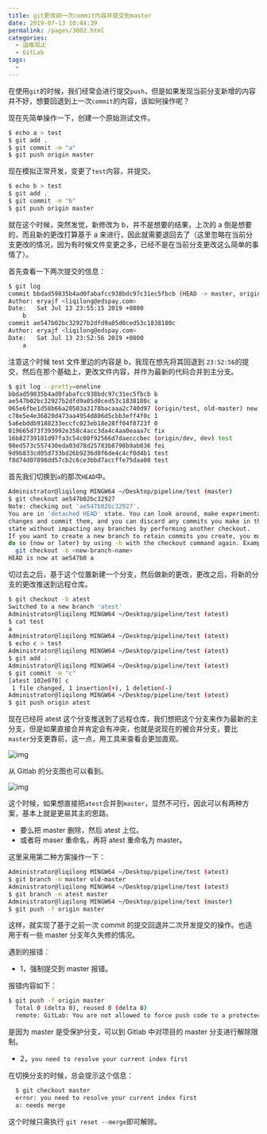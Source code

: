 ```yaml
---
title: git更改前一次commit内容并提交到master
date: 2019-07-13 10:44:39
permalink: /pages/3002.html
categories:
  - 运维观止
  - GitLab
tags:
  - 
---
```


在使用`git`的时候，我们经常会进行提交`push`，但是如果发现当前分支新增的内容并不好，想要回退到上一次`commit`的内容，该如何操作呢？



现在先简单操作一下，创建一个原始测试文件。



```sh
$ echo a > test
$ git add .
$ git commit -m "a"
$ git push origin master
```



现在模拟正常开发，变更了`test`内容，并提交。



```sh
$ echo b > test
$ git add .
$ git commit -m "b"
$ git push origin master
```



就在这个时候，突然发觉，新修改为 b，并不是想要的结果，上次的 a 倒是想要的，而且新的更改打算基于 a 来进行，因此就需要退回去了（这里忽略在当前分支更改的情况，因为有时候文件变更之多，已经不是在当前分支更改这么简单的事情了）。



首先查看一下两次提交的信息：



```sh
$ git log
commit bbdad59835b4ad0fabafcc938bdc97c31ec5fbcb (HEAD -> master, origin/master)
Author: eryajf <liqilong@edspay.com>
Date:   Sat Jul 13 23:55:15 2019 +0800
    b
commit ae547b02bc32927b2dfd9a05d0ced53c1838180c
Author: eryajf <liqilong@edspay.com>
Date:   Sat Jul 13 23:52:56 2019 +0800
    a
```



注意这个时候 test 文件里边的内容是 b，我现在想先将其回退到 `23:52:56`的提交，然后在那个基础上，更改文件内容，并作为最新的代码合并到主分支。



```sh
$ git log --pretty=oneline
bbdad59835b4ad0fabafcc938bdc97c31ec5fbcb b
ae547b02bc32927b2dfd9a05d0ced53c1838180c a
065e6fbe1d58b66a20503a3178bacaaa2c740d97 (origin/test, old-master) new
c78e5e4e36820d473aa4954d806d5cbb3eff4f0c 1
5a6ebddb9188233eccfc023eb18e28ff04f8723f 0
819665d73f393992e358c4acc3da4c4aa0eaaa7c fix
16b82739181d97fa3c54c08f92566d7daecccbec (origin/dev, dev) test
98ed573c557430eda03d78d25783b8798b9ab036 fei
9d9b833cd05d733bd26b9236d0f6de4c4cf0d4b1 test
f8d74d07898dd57cb2c6ce3bbd7accffe75daa08 test
```



首先我们切换到`a`的那次`HEAD`中。



```sh
Administrator@liqilong MINGW64 ~/Desktop/pipeline/test (master)
$ git checkout ae547b02bc32927
Note: checking out 'ae547b02bc32927'.
You are in 'detached HEAD' state. You can look around, make experimental
changes and commit them, and you can discard any commits you make in this
state without impacting any branches by performing another checkout.
If you want to create a new branch to retain commits you create, you may
do so (now or later) by using -b with the checkout command again. Example:
  git checkout -b <new-branch-name>
HEAD is now at ae547b0 a
```



切过去之后，基于这个位置新建一个分支，然后做新的更改，更改之后，将新的分支的更改推送到远程仓库。



```sh
$ git checkout -b atest
Switched to a new branch 'atest'
Administrator@liqilong MINGW64 ~/Desktop/pipeline/test (atest)
$ cat test
a
Administrator@liqilong MINGW64 ~/Desktop/pipeline/test (atest)
$ echo c > test
Administrator@liqilong MINGW64 ~/Desktop/pipeline/test (atest)
$ git add .
Administrator@liqilong MINGW64 ~/Desktop/pipeline/test (atest)
$ git commit -m "c"
[atest 102e070] c
 1 file changed, 1 insertion(+), 1 deletion(-)
Administrator@liqilong MINGW64 ~/Desktop/pipeline/test (atest)
$ git push origin atest
```



现在已经将 atest 这个分支推送到了远程仓库，我们想把这个分支来作为最新的主分支，但是如果直接合并肯定会有冲突，也就是说现在的被合并分支，要比`master`分支更靠前，这一点，用工具来查看会更加直观。





![img](http://tva2.sinaimg.cn/large/71cfeb93ly1gmawgof0naj20ir05ijsr.jpg)





从 Gitlab 的分支图也可以看到。





![img](http://tva1.sinaimg.cn/large/71cfeb93ly1gmawgsalg6j20dq067mxw.jpg)





这个时候，如果想直接把`atest`合并到`master`，显然不可行，因此可以有两种方案，基本上就是更易其主的思路。



- 要么把 master 删除，然后 atest 上位。
- 或者将 maser 重命名，再将 atest 重命名为 master。



这里采用第二种方案操作一下：



```sh
Administrator@liqilong MINGW64 ~/Desktop/pipeline/test (atest)
$ git branch -m master old-master
Administrator@liqilong MINGW64 ~/Desktop/pipeline/test (atest)
$ git branch -m atest master
Administrator@liqilong MINGW64 ~/Desktop/pipeline/test (master)
$ git push -f origin master
```



这样，就实现了基于之前一次 commit 的提交回退并二次开发提交的操作。也适用于有一些 master 分支年久失修的情况。



遇到的报错：



- 1，强制提交到 master 报错。



报错内容如下：



```sh
$ git push -f origin master
  Total 0 (delta 0), reused 0 (delta 0)
  remote: GitLab: You are not allowed to force push code to a protected branch on this project.
```



是因为 master 是受保护分支，可以到 Gitlab 中对项目的 master 分支进行解除限制。



- 2，`you need to resolve your current index first`



在切换分支的时候，总会提示这个信息：



```sh
  $ git checkout master
  error: you need to resolve your current index first
  a: needs merge
```



这个时候只需执行 `git reset --merge`即可解除。
